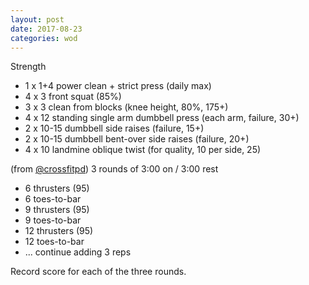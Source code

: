 ```yaml
---
layout: post
date: 2017-08-23
categories: wod
---
```


<!--
**Chris - <span></span>**
-->

Strength
- 1 x 1+4 power clean + strict press (daily max)
- 4 x 3 front squat (85%)
- 3 x 3 clean from blocks (knee height, 80%, 175+)
- 4 x 12 standing single arm dumbbell press (each arm, failure, 30+)
- 2 x 10-15 dumbbell side raises (failure, 15+)
- 2 x 10-15 dumbbell bent-over side raises (failure, 20+)
- 4 x 10 landmine oblique twist (for quality, 10 per side, 25)

(from [@crossfitpd](http://crossfitpd.com)) 3 rounds of 3:00 on / 3:00 rest
- 6 thrusters (95)
- 6 toes-to-bar
- 9 thrusters (95)
- 9 toes-to-bar
- 12 thrusters (95)
- 12 toes-to-bar
- ... continue adding 3 reps

Record score for each of the three rounds.
